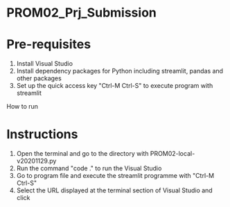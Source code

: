 # PROM02_Prj_Submission

Pre-requisites
==============
1. Install Visual Studio
2. Install dependency packages for Python including streamlit, pandas and other packages
3. Set up the quick access key "Ctrl-M Ctrl-S" to execute program with streamlit

How to run

Instructions
============
1. Open the terminal and go to the directory with PROM02-local-v20201129.py
2. Run the command "code ." to run the Visual Studio
3. Go to program file and execute the streamlit programme with "Ctrl-M Ctrl-S"
4. Select the URL displayed at the terminal section of Visual Studio and click

